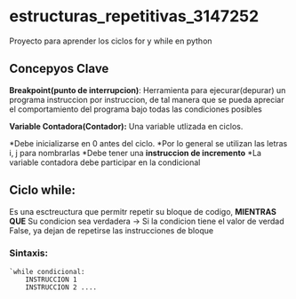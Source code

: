 # estructuras_repetitivas_3147252
Proyecto para aprender los ciclos for y while en python

## Concepyos Clave

**Breakpoint(punto de interrupcion)**: Herramienta 
para ejecurar(depurar) un programa
instruccion por instruccion, de tal 
manera que se pueda apreciar el 
comportamiento del programa bajo
todas las condiciones posibles

**Variable Contadora(Contador):**
Una variable utlizada en ciclos.

*Debe inicializarse en 0 antes del ciclo.
*Por lo general se utilizan las letras i, j para nombrarlas
*Debe tener una **instruccion de incremento**
*La variable contadora debe participar en 
 la condicional


## Ciclo while:
Es una esctreuctura que permitr repetir
su bloque de codigo, **MIENTRAS QUE**
Su condicion sea verdadera
-> Si la condicion tiene el valor de 
verdad False, ya dejan de repetirse 
las instrucciones de bloque

### Sintaxis:

```
`while condicional:
    INSTRUCCION 1
    INSTRUCCION 2 ....
```